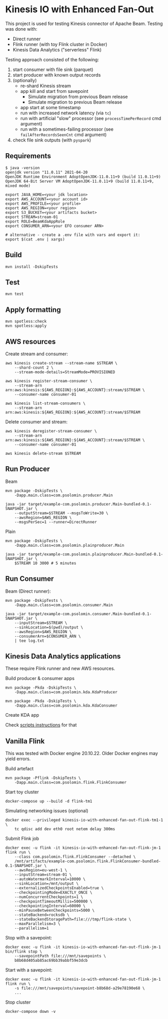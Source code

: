 # Kinesis IO with Enhanced Fan-Out

This project is used for testing Kinesis connector of Apache Beam. Testing was done with:

- Direct runner
- Flink runner (with toy Flink cluster in Docker)
- Kinesis Data Analytics ("serverless" Flink)

Testing approach consisted of the following:

1. start consumer with file sink (parquet)
2. start producer with known output records
3. (optionally)
    - re-shard Kinesis stream
    - app kill and start from savepoint
      - Simulate migration from previous Beam release
      - Simulate migration to previous Beam release
    - app start at some timestamp
    - run with increased network latency (via `tc`)
    - run with artificial "slow" processor (see `processTimePerRecord` cmd argument)
    - run with a sometimes-failing processor (see `failAfterRecordsSeenCnt` cmd argument)
4. check file sink outputs (with `pyspark`)

## Requirements

```
$ java -version
openjdk version "11.0.11" 2021-04-20
OpenJDK Runtime Environment AdoptOpenJDK-11.0.11+9 (build 11.0.11+9)
OpenJDK 64-Bit Server VM AdoptOpenJDK-11.0.11+9 (build 11.0.11+9, mixed mode)

export JAVA_HOME=<your jdk location>
export AWS_ACCOUNT=<your account id>
export AWS_PROFILE=<your profile>
export AWS_REGION=<your region>
export S3_BUCKET=<your artifacts bucket>
export STREAM=stream-01
export ROLE=BeamKdaAppRole
export CONSUMER_ARN=<your EFO consumer ARN>

# alternative - create a .env file with vars and export it:
export $(cat .env | xargs)
```

## Build

```
mvn install -DskipTests
```

## Test

```
mvn test
```

## Apply formatting

```
mvn spotless:check
mvn spotless:apply
```

## AWS resources

Create stream and consumer:

```
aws kinesis create-stream --stream-name $STREAM \
	--shard-count 2 \
	--stream-mode-details=StreamMode=PROVISIONED

aws kinesis register-stream-consumer \
	--stream-arn arn:aws:kinesis:${AWS_REGION}:${AWS_ACCOUNT}:stream/$STREAM \
	--consumer-name consumer-01

aws kinesis list-stream-consumers \
    --stream-arn arn:aws:kinesis:${AWS_REGION}:${AWS_ACCOUNT}:stream/$STREAM

```


Delete consumer and stream:

```
aws kinesis deregister-stream-consumer \
	--stream-arn arn:aws:kinesis:${AWS_REGION}:${AWS_ACCOUNT}:stream/$STREAM \
	--consumer-name consumer-01

aws kinesis delete-stream $STREAM
```

## Run Producer

Beam

```
mvn package -DskipTests \
	-Dapp.main.class=com.psolomin.producer.Main

java -jar target/example-com.psolomin.producer.Main-bundled-0.1-SNAPSHOT.jar \
	--outputStream=$STREAM --msgsToWrite=30 \
	--awsRegion=$AWS_REGION \
	--msgsPerSec=1 --runner=DirectRunner

```

Plain

```
mvn package -DskipTests \
	-Dapp.main.class=com.psolomin.plainproducer.Main

java -jar target/example-com.psolomin.plainproducer.Main-bundled-0.1-SNAPSHOT.jar \
	$STREAM 10 3000 # 5 minutes
```

## Run Consumer

Beam (Direct runner):

```
mvn package -DskipTests \
	-Dapp.main.class=com.psolomin.consumer.Main

java -jar target/example-com.psolomin.consumer.Main-bundled-0.1-SNAPSHOT.jar \
	--inputStream=$STREAM \
	--sinkLocation=$(pwd)/output \
	--awsRegion=$AWS_REGION \
	--consumerArn=$CONSUMER_ARN \
	| tee log.txt

```

## Kinesis Data Analytics applications

These require Flink runner and new AWS resources.

Build producer & consumer apps

```
mvn package -Pkda -DskipTests \
	-Dapp.main.class=com.psolomin.kda.KdaProducer

mvn package -Pkda -DskipTests \
	-Dapp.main.class=com.psolomin.kda.KdaConsumer
```

Create KDA app

Check [scripts instructions](./scripts/README.md) for that

## Vanilla Flink

This was tested with Docker engine 20.10.22. Older Docker engines may yield errors.

Build artefact

```
mvn package -Pflink -DskipTests \
	-Dapp.main.class=com.psolomin.flink.FlinkConsumer
```

Start toy cluster

```
docker-compose up --build -d flink-tm1
```

Simulating networking issues (optional)

```
docker exec --privileged kinesis-io-with-enhanced-fan-out-flink-tm1-1 \
	tc qdisc add dev eth0 root netem delay 300ms
```

Submit Flink job

```
docker exec -u flink -it kinesis-io-with-enhanced-fan-out-flink-jm-1 flink run \
	--class com.psolomin.flink.FlinkConsumer --detached \
	/mnt/artifacts/example-com.psolomin.flink.FlinkConsumer-bundled-0.1-SNAPSHOT.jar \
	--awsRegion=eu-west-1 \
	--inputStream=stream-01 \
	--autoWatermarkInterval=10000 \
	--sinkLocation=/mnt/output \
	--externalizedCheckpointsEnabled=true \
	--checkpointingMode=EXACTLY_ONCE \
	--numConcurrentCheckpoints=1 \
	--checkpointTimeoutMillis=500000 \
	--checkpointingInterval=60000 \
	--minPauseBetweenCheckpoints=5000 \
	--stateBackend=rocksdb \
	--stateBackendStoragePath=file:///tmp/flink-state \
	--maxParallelism=3 \
	--parallelism=1

```

Stop with a savepoint:

```
docker exec -u flink -it kinesis-io-with-enhanced-fan-out-flink-jm-1 bin/flink stop \
	--savepointPath file:///mnt/savepoints \
	b8b68d405ab85ac69bb39abbf59e3dcb
```

Start with a savepoint:

```
docker exec -u flink -it kinesis-io-with-enhanced-fan-out-flink-jm-1 flink run \
	-s file:///mnt/savepoints/savepoint-b8b68d-a29e78190e68 \
	...

```

Stop cluster

```
docker-compose down -v
```
